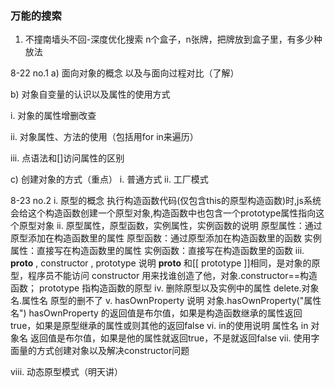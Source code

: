 ### 万能的搜索
1. 不撞南墙头不回-深度优化搜索
    n个盒子，n张牌，把牌放到盒子里，有多少种放法
    

8-22 no.1
a)	面向对象的概念 以及与面向过程对比（了解）

b)	对象自变量的认识以及属性的使用方式

i.	对象的属性增删改查

ii.	对象属性、方法的使用（包括用for in来遍历）

iii.	点语法和[]访问属性的区别

c)	创建对象的方式（重点）
i.	普通方式
ii.	工厂模式


8-23 no.2
i.	原型的概念
执行构造函数代码(仅包含this的原型构造函数)时,js系统会给这个构造函数创建一个原型对象,构造函数中也包含一个prototype属性指向这个原型对象
ii.	原型属性，原型函数，实例属性，实例函数的说明
原型属性：通过原型添加在构造函数里的属性
原型函数：通过原型添加在构造函数里的函数
实例属性：直接写在构造函数里的属性
实例函数：直接写在构造函数里的函数
iii.	__proto__ , constructor , prototype 说明
__proto__ 和[[ prototype ]]相同，是对象的原型，程序员不能访问
constructor 用来找谁创造了他，对象.constructor==构造函数；
prototype 指构造函数的原型
iv.	删除原型以及实例中的属性
delete.对象名.属性名
原型的删不了
v.	hasOwnProperty 说明
对象.hasOwnProperty("属性名") 
hasOwnProperty 的返回值是布尔值，如果是构造函数继承的属性返回true，如果是原型继承的属性或则其他的返回false
vi.	in的使用说明
属性名 in 对象名
返回值是布尔值，如果是他的属性就返回true，不是就返回false
vii.	使用字面量的方式创建对象以及解决constructor问题

viii.	动态原型模式（明天讲）

